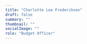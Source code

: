 ```yaml
---
title: "Charlotte Lee Frederiksen"
draft: false
summary: ""
thumbnail: ""
socialImage: ""
role: "Budget Officer"
---
```


